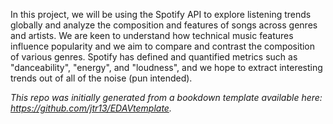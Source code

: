 In this project, we will be using the Spotify API to explore listening trends globally and analyze the composition and features of songs across genres and artists. We are keen to understand how technical music features influence popularity and we aim to compare and contrast the composition of various genres. Spotify has defined and quantified metrics such as "danceability", "energy", and "loudness", and we hope to extract interesting trends out of all of the noise (pun intended).

*This repo was initially generated from a bookdown template available here: https://github.com/jtr13/EDAVtemplate.*